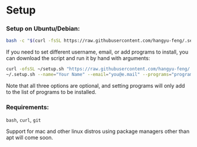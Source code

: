# Setup

### Setup on Ubuntu/Debian:
  ```sh
  bash -c "$(curl -fsSL https://raw.githubusercontent.com/hangyu-feng/.setup/master/setup.sh)"
  ```
  If you need to set different username, email, or add programs to install, you can download the script and run it by hand with arguments:
  ```sh
  curl -ofsSL ~/setup.sh "https://raw.githubusercontent.com/hangyu-feng/.setup/master/setup.sh"
  ~/.setup.sh --name="Your Name" --email="you@e.mail" --programs="program-1 program-2"
  ```
  Note that all three options are optional, and setting programs will only add to the list of programs to be installed.

### Requirements:
  `bash`, `curl`, `git`

  Support for mac and other linux distros using package managers other than apt will come soon.

